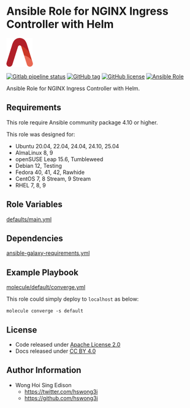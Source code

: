 # Ansible Role for NGINX Ingress Controller with Helm

<a href="https://alvistack.com" title="AlviStack" target="_blank"><img src="/alvistack.svg" height="75" alt="AlviStack"></a>

[![Gitlab pipeline status](https://img.shields.io/gitlab/pipeline/alvistack/ansible-role-helm_ingress_nginx/master)](https://gitlab.com/alvistack/ansible-role-helm_ingress_nginx/-/pipelines)
[![GitHub tag](https://img.shields.io/github/tag/alvistack/ansible-role-helm_ingress_nginx.svg)](https://github.com/alvistack/ansible-role-helm_ingress_nginx/tags)
[![GitHub license](https://img.shields.io/github/license/alvistack/ansible-role-helm_ingress_nginx.svg)](https://github.com/alvistack/ansible-role-helm_ingress_nginx/blob/master/LICENSE)
[![Ansible Role](https://img.shields.io/badge/galaxy-alvistack.helm_ingress_nginx-blue.svg)](https://galaxy.ansible.com/alvistack/helm_ingress_nginx)

Ansible Role for NGINX Ingress Controller with Helm.

## Requirements

This role require Ansible community package 4.10 or higher.

This role was designed for:

- Ubuntu 20.04, 22.04, 24.04, 24.10, 25.04
- AlmaLinux 8, 9
- openSUSE Leap 15.6, Tumbleweed
- Debian 12, Testing
- Fedora 40, 41, 42, Rawhide
- CentOS 7, 8 Stream, 9 Stream
- RHEL 7, 8, 9

## Role Variables

[defaults/main.yml](defaults/main.yml)

## Dependencies

[ansible-galaxy-requirements.yml](ansible-galaxy-requirements.yml)

## Example Playbook

[molecule/default/converge.yml](molecule/default/converge.yml)

This role could simply deploy to `localhost` as below:

    molecule converge -s default

## License

- Code released under [Apache License 2.0](LICENSE)
- Docs released under [CC BY 4.0](http://creativecommons.org/licenses/by/4.0/)

## Author Information

- Wong Hoi Sing Edison
  - <https://twitter.com/hswong3i>
  - <https://github.com/hswong3i>
